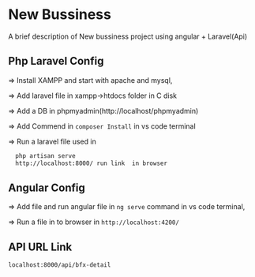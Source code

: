 
# New Bussiness

A brief description of New bussiness project using angular + Laravel(Api)


## Php Laravel Config

=> Install XAMPP and start with apache and mysql,

=> Add laravel file in xampp->htdocs folder in C disk

=> Add a DB in phpmyadmin(http://localhost/phpmyadmin)

=> Add Commend in ``` composer Install ``` in vs code terminal

=> Run a laravel file used in  
```bash
  php artisan serve
  http://localhost:8000/ run link  in browser
```

## Angular Config

=> Add file and run angular file in ``` ng serve ``` command in vs code terminal,

=> Run a file in to browser in ``` http://localhost:4200/ ```


  
## API URL Link

``` localhost:8000/api/bfx-detail ```

  